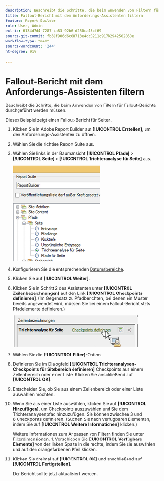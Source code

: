 ```yaml
---
description: Beschreibt die Schritte, die beim Anwenden von Filtern für Fallout-Berichte durchgeführt werden müssen.
title: Fallout-Bericht mit dem Anforderungs-Assistenten filtern
feature: Report Builder
role: User, Admin
exl-id: 6134d7d4-7287-4a83-92b6-d250ca15cf69
source-git-commit: fb39f906d6c08713e4dc8211c917b2942502868e
workflow-type: tm+mt
source-wordcount: '244'
ht-degree: 91%

---
```


# Fallout-Bericht mit dem Anforderungs-Assistenten filtern

Beschreibt die Schritte, die beim Anwenden von Filtern für Fallout-Berichte durchgeführt werden müssen.

Dieses Beispiel zeigt einen Fallout-Bericht für Seiten.

1. Klicken Sie in Adobe Report Builder auf **[!UICONTROL Erstellen]**, um den Anforderungs-Assistenten zu öffnen.
1. Wählen Sie die richtige Report Suite aus.
1. Wählen Sie links in der Baumansicht **[!UICONTROL Pfade]** > **[!UICONTROL Seite]** > **[!UICONTROL Trichteranalyse für Seite]** aus.

   ![Screenshot mit der Windows-Baumstruktur für das Verzeichnis &quot;Report Builder&quot;. Trichteranalyse für Seite ist ausgewählt.](assets/page_fallout.png)

1. Konfigurieren Sie die entsprechenden [Datumsbereiche](/help/analyze/report-builder/data-requests/configuring-report-dates/custom-calendar.md).
1. Klicken Sie auf **[!UICONTROL Weiter]**.
1. Klicken Sie in Schritt 2 des Assistenten unter **[!UICONTROL Zeilenbezeichnungen]** auf den Link **[!UICONTROL Checkpoints definieren]**. (Im Gegensatz zu Pfadberichten, bei denen ein Muster bereits angewendet wird, müssen Sie bei einem Fallout-Bericht stets Pfadelemente definieren.)

   ![Screenshot mit dem Link Checkpoints definieren .](assets/define_checkpoints.png)

1. Wählen Sie die **[!UICONTROL Filter]**-Option.

1. Definieren Sie im Dialogfeld **[!UICONTROL Trichteranalysen-Checkpoints für Sitebereich definieren]** Checkpoints aus einem Zellenbereich oder einer Liste. Klicken Sie anschließend auf **[!UICONTROL OK]**.
1. Entscheiden Sie, ob Sie aus einem Zellenbereich oder einer Liste auswählen möchten.
1. Wenn Sie aus einer Liste auswählen, klicken Sie auf **[!UICONTROL Hinzufügen]**, um Checkpoints auszuwählen und Sie dem Trichteranalysenpfad hinzuzufügen. Sie können zwischen 3 und 8 Checkpoints definieren. (Suchen Sie nach verfügbaren Elementen, indem Sie auf **[!UICONTROL Weitere Informationen]** klicken.)

   Weitere Informationen zum Anpassen von Filtern finden Sie unter [Filterdimensionen](/help/analyze/report-builder/layout/c-filter-dimensions/filter-dimensions.md). 1. Verschieben Sie **[!UICONTROL Verfügbare Elemente]** von der linken Spalte in die rechte, indem Sie sie auswählen und auf den orangefarbenen Pfeil klicken.
1. Klicken Sie dreimal auf **[!UICONTROL OK]** und anschließend auf **[!UICONTROL Fertigstellen]**.

   Der Bericht sollte jetzt aktualisiert werden.
